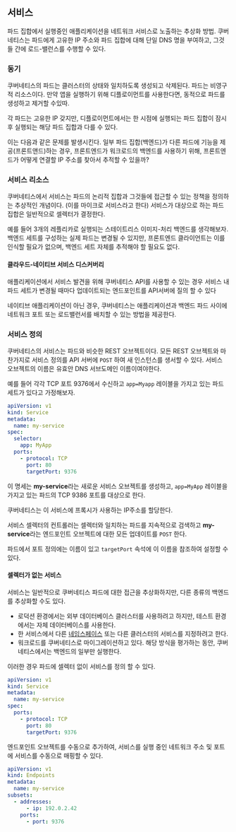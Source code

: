 ## 서비스

파드 집합에서 실행중인 애플리케이션을 네트워크 서비스로 노출하는 추상화 방법. 쿠버네티스는 파드에게 고유한 IP 주소와 파드 집합에 대해 단일 DNS 명을 부여하고, 그것들 간에 로드-밸런스를 수행할 수 있다.

### 동기

쿠버네티스의 파드는 클러스터의 상태와 일치하도록 생성되고 삭제된다. 파드는 비영구적 리소스이다. 만약 앱을 실행하기 위해 디플로이먼트를 사용한다면, 동적으로 파드를 생성하고 제거할 수있따.

각 파드는 고유한 IP 갖지만, 디플로이먼트에서는 한 시점에 실행되는 파드 집합이 잠시 후 실행되는 해당 파드 집합과 다를 수 있다.

이는 다음과 같은 문제를 발생시킨다. 일부 파드 집합(백엔드)가 다른 파드에 기능을 제공(프론트앤드)하는 경우, 프론트엔드가 워크로드의 백엔드를 사용하기 위해, 프론트엔드가 어떻게 연결할 IP 주소를 찾아서 추적할 수 있을까?

### 서비스 리소스

쿠버네티스에서 서비스는 파드의 논리적 집합과 그것들에 접근할 수 있는 정책을 정의하는 추상적인 개념이다. (이를 마이크로 서비스라고 한다) 서비스가 대상으로 하는 파드 집합은 일반적으로 셀렉터가 결정한다.

예를 들어 3개의 레플리카로 실행되는 스테이트리스 이미지-처리 백엔드를 생각해보자. 백엔드 세트를 구성하는 실제 파드는 변경될 수 있지만, 프론트엔드 클라이언트는 이를 인식할 필요가 없으며, 백엔드 세트 자체를 추적해야 할 필요도 없다.

#### 클라우드-네이티브 서비스 디스커버리

애플리케이션에서 서비스 발견을 위해 쿠버네티스 API를 사용할 수 있는 경우 서비스 내 파드 세트가 변경될 때마다 업데이트되는 엔드포인트를 API서버에 질의 할 수 있다

네이티브 애플리케이션이 아닌 경우, 쿠버네티스는 애플리케이션과 백엔드 파드 사이에 네트워크 포트 또는 로드밸런서를 배치할 수 있는 방법을 제공한다.

### 서비스 정의

쿠버네티스의 서비스는 파드와 비슷한 REST 오브젝트이다. 모든 REST 오브젝트와 마찬가지로 서비스 정의를 API 서버에 `POST` 하여 새 인스턴스를 생서할 수 있다. 서비스 오브젝트의 이름은 유효안 DNS 서브도메인 이름이여야한다.

예를 들어 각각 TCP 포트 9376에서 수신하고 `app=Myapp`  레이블을 가지고 있는 파드 세트가 있다고 가정해보자.

```yaml
apiVersion: v1
kind: Service
metadata:
  name: my-service
spec:
  selector:
    app: MyApp
  ports:
    - protocol: TCP
      port: 80
      targetPort: 9376
```

이 명세는 **my-service**라는 새로운 서비스 오브젝트를 생성하고, `app=MyApp` 레이블을 가지고 있는 파드의 TCP 9386 포트를 대상으로 한다.

쿠버네티스는 이 서비스에 프록시가 사용하는 IP주소를 할당한다.

서비스 셀렉터의 컨트롤러는 셀렉터와 일치하는 파드를 지속적으로 검색하고 **my-service**라는 엔드포인트 오브젝트에 대한 모든 업데이트를 `POST` 한다.

파드에서 포트 정의에는 이름이 있고 `targetPort` 속석에 이 이름을 참조하여 설정할 수 있다.

#### 셀렉터가 없는 서비스

서비스는 일반적으로 쿠버네티스 파드에 대한 접근을 추상화하지만, 다른 종류의 백엔드를 추상화할 수도 있다.

- 로덕션 환경에서는 외부 데이터베이스 클러스터를 사용하려고 하지만, 테스트 환경에서는 자체 데이터베이스를 사용한다.
- 한 서비스에서 다른 [네임스페이스](https://kubernetes.io/ko/docs/concepts/overview/working-with-objects/namespaces) 또는 다른 클러스터의 서비스를 지정하려고 한다.
- 워크로드를 쿠버네티스로 마이그레이션하고 있다. 해당 방식을 평가하는 동안, 쿠버네티스에서는 백엔드의 일부만 실행한다.

이러한 경우 파드에 셀렉터 없이 서비스를 정의 할 수 있다.

```yaml
apiVersion: v1
kind: Service
metadata:
  name: my-service
spec:
  ports:
    - protocol: TCP
      port: 80
      targetPort: 9376
```

엔드포인트 오브젝트를 수동으로 추가하여, 서비스를 실행 중인 네트워크 주소 및 포트에 서비스를 수동으로 매핑할 수 있다.

```yaml
apiVersion: v1
kind: Endpoints
metadata:
  name: my-service
subsets:
  - addresses:
      - ip: 192.0.2.42
    ports:
      - port: 9376
```

